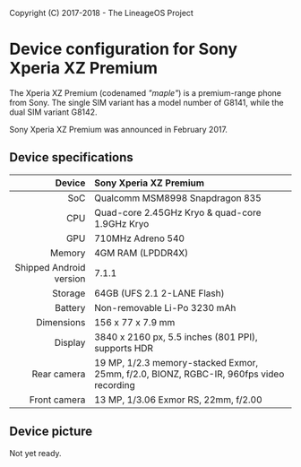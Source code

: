Copyright (C) 2017-2018 - The LineageOS Project

Device configuration for Sony Xperia XZ Premium
==============

The Xperia XZ Premium (codenamed _"maple"_) is a premium-range phone from Sony. The single SIM variant has a model number of G8141, while the dual SIM variant G8142.

Sony Xperia XZ Premium was announced in February 2017.

## Device specifications

| Device       | Sony Xperia XZ Premium                             |
| -----------: | :------------------------------------------------- |
| SoC          | Qualcomm MSM8998 Snapdragon 835                    |
| CPU          | Quad-core 2.45GHz Kryo & quad-core 1.9GHz Kryo     |
| GPU          | 710MHz Adreno 540                                  |
| Memory       | 4GM RAM (LPDDR4X)                                  |
| Shipped Android version | 7.1.1                                   |
| Storage      | 64GB (UFS 2.1 2-LANE Flash)                        |
| Battery      | Non-removable Li-Po 3230 mAh                       |
| Dimensions   | 156 x 77 x 7.9 mm                                  |
| Display      | 3840 x 2160 px, 5.5 inches (801 PPI), supports HDR |
| Rear camera  | 19 MP, 1/2.3 memory-stacked Exmor, 25mm, f/2.0, BIONZ, RGBC-IR, 960fps video recording |
| Front camera | 13 MP, 1/3.06 Exmor RS, 22mm, f/2.00               |

## Device picture

Not yet ready.

